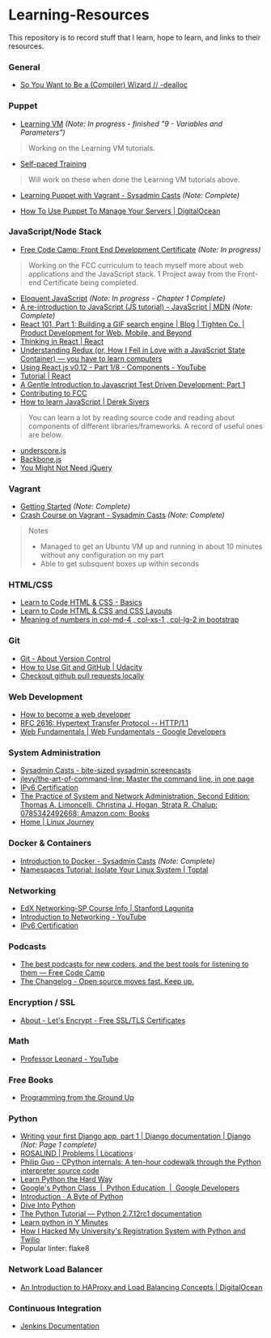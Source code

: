 # Learning-Resources
This repository is to record stuff that I learn, hope to learn, and links to their resources.

### General
- [So You Want to Be a (Compiler) Wizard // -dealloc](http://belkadan.com/blog/2016/05/So-You-Want-To-Be-A-Compiler-Wizard/)

### Puppet
- [Learning VM](https://learn.puppet.com/) *(Note: In progress - finished "9 - Variables and Parameters")*

> Working on the Learning VM tutorials.

- [Self-paced Training](https://learn.puppet.com/category/self-paced-training)

>Will work on these when done the Learning VM tutorials above.

- [Learning Puppet with Vagrant - Sysadmin Casts](https://sysadmincasts.com/episodes/8-learning-puppet-with-vagrant) *(Note: Complete)*

- [How To Use Puppet To Manage Your Servers | DigitalOcean](https://www.digitalocean.com/community/tutorial_series/how-to-use-puppet-to-manage-your-servers-2)

### JavaScript/Node Stack
- [Free Code Camp: Front End Development Certificate](www.freecodecamp.com) *(Note: In progress)*
 
>Working on the FCC curriculum to teach myself more about web applications and the JavaScript stack. 1 Project away from the Front-end Certificate being completed.

- [Eloquent JavaScript](http://eloquentjavascript.net/) *(Note: In progress - Chapter 1 Complete)*
- [A re-introduction to JavaScript (JS tutorial) - JavaScript | MDN](https://developer.mozilla.org/en-US/docs/Web/JavaScript/A_re-introduction_to_JavaScript) *(Note: Complete)*
- [React 101, Part 1: Building a GIF search engine | Blog | Tighten Co. | Product Development for Web, Mobile, and Beyond](http://blog.tighten.co/react-101-building-a-gif-search-engine)
- [Thinking in React | React](https://facebook.github.io/react/docs/thinking-in-react.html)
- [Understanding Redux (or, How I Fell in Love with a JavaScript State Container) — you have to learn computers](http://www.youhavetolearncomputers.com/blog/2015/9/15/a-conceptual-overview-of-redux-or-how-i-fell-in-love-with-a-javascript-state-container)
- [Using React.js v0.12 - Part 1/8 - Components - YouTube](https://www.youtube.com/watch?v=N98ACjjJABw)
- [Tutorial | React](https://facebook.github.io/react/docs/tutorial.html)
- [A Gentle Introduction to Javascript Test Driven Development: Part 1](http://jrsinclair.com/articles/2016/gentle-introduction-to-javascript-tdd-intro/)
- [Contributing to FCC](https://github.com/FreeCodeCamp/FreeCodeCamp/blob/staging/CONTRIBUTING.md)
- [How to learn JavaScript | Derek Sivers](https://sivers.org/learn-js)
 
> You can learn a lot by reading source code and reading about components of different libraries/frameworks. A record of useful ones are below.
- [underscore.js](http://underscorejs.org/docs/underscore.html)
- [Backbone.js](http://backbonejs.org/)
- [You Might Not Need jQuery](http://youmightnotneedjquery.com/)

### Vagrant
- [Getting Started](https://www.vagrantup.com/docs/getting-started/) *(Note: Complete)*
- [Crash Course on Vagrant - Sysadmin Casts](https://sysadmincasts.com/episodes/42-crash-course-on-vagrant-revised) *(Note: Complete)*

> Notes
> - Managed to get an Ubuntu VM up and running in about 10 minutes without any configuration on my part
> - Able to get subsquent boxes up within seconds

### HTML/CSS
- [Learn to Code HTML & CSS - Basics](http://learn.shayhowe.com/html-css/)
- [Learn to Code HTML & CSS and CSS Layouts](http://learn.shayhowe.com/)
- [Meaning of numbers in col-md-4 , col-xs-1 , col-lg-2 in bootstrap](https://stackoverflow.com/questions/24175998/meaning-of-numbers-in-col-md-4-col-xs-1-col-lg-2-in-bootstrap)

### Git
- [Git - About Version Control](https://git-scm.com/book/en/v2/Getting-Started-About-Version-Control)
- [How to Use Git and GitHub | Udacity](https://www.udacity.com/course/how-to-use-git-and-github--ud775)
- [Checkout github pull requests locally](https://gist.github.com/piscisaureus/3342247)

### Web Development
- [How to become a web developer](http://aestheticio.com/how-to-become-a-web-developer-part-1/)
- [RFC 2616: Hypertext Transfer Protocol -- HTTP/1.1](https://pretty-rfc.herokuapp.com/RFC2616)
- [Web Fundamentals | Web Fundamentals - Google Developers](https://developers.google.com/web/fundamentals/)

### System Administration
- [Sysadmin Casts - bite-sized sysadmin screencasts](https://sysadmincasts.com/)
- [jlevy/the-art-of-command-line: Master the command line, in one page](https://github.com/jlevy/the-art-of-command-line)
- [IPv6 Certification](https://ipv6.he.net/certification/)
- [The Practice of System and Network Administration, Second Edition: Thomas A. Limoncelli, Christina J. Hogan, Strata R. Chalup: 0785342492668: Amazon.com: Books](http://www.amazon.com/Practice-System-Network-Administration-Second/dp/0321492668)
- [Home | Linux Journey](https://linuxjourney.com/)

### Docker & Containers
- [Introduction to Docker - Sysadmin Casts](https://sysadmincasts.com/episodes/31-introduction-to-docker) *(Note: Complete)*
- [Namespaces Tutorial: Isolate Your Linux System | Toptal](https://www.toptal.com/linux/separation-anxiety-isolating-your-system-with-linux-namespaces)

### Networking

- [EdX Networking-SP Course Info | Stanford Lagunita](https://lagunita.stanford.edu/courses/Engineering/Networking-SP/SelfPaced/)
- [Introduction to Networking - YouTube](https://www.youtube.com/watch?v=rL8RSFQG8do&feature=youtu.be)
- [IPv6 Certification](https://ipv6.he.net/certification/)

### Podcasts

- [The best podcasts for new coders, and the best tools for listening to them — Free Code Camp](https://medium.freecodecamp.com/the-best-podcasts-for-new-coders-and-the-best-tools-for-listening-to-them-df393b1c8dc#.q4tmalgdl)
- [The Changelog - Open source moves fast. Keep up.](https://changelog.com/)

### Encryption / SSL

- [About - Let's Encrypt - Free SSL/TLS Certificates](https://letsencrypt.org/about/)

### Math

- [Professor Leonard - YouTube](https://www.youtube.com/channel/UCoHhuummRZaIVX7bD4t2czg)

### Free Books
- [Programming from the Ground Up](http://download-mirror.savannah.gnu.org/releases/pgubook/ProgrammingGroundUp-1-0-booksize.pdf)

### Python
- [Writing your first Django app, part 1 | Django documentation | Django](https://docs.djangoproject.com/en/1.9/intro/tutorial01/) *(Not: Page 1 complete)*
- [ROSALIND | Problems | Locations](http://rosalind.info/problems/locations/)
- [Philip Guo - CPython internals: A ten-hour codewalk through the Python interpreter source code](http://pgbovine.net/cpython-internals.htm)
- [Learn Python the Hard Way](http://learnpythonthehardway.org/book/)
- [Google's Python Class  |  Python Education  |  Google Developers](https://developers.google.com/edu/python/)
- [Introduction · A Byte of Python](http://python.swaroopch.com/)
- [Dive Into Python](http://www.diveintopython.net/)
- [The Python Tutorial — Python 2.7.12rc1 documentation](https://docs.python.org/2/tutorial/index.html)
- [Learn python in Y Minutes](https://learnxinyminutes.com/docs/python/)
- [How I Hacked My University's Registration System with Python and Twilio](https://www.twilio.com/blog/2017/06/hacked-my-universitys-registration-system-python-twilio.html)
- Popular linter: flake8

### Network Load Balancer
- [An Introduction to HAProxy and Load Balancing Concepts | DigitalOcean](https://www.digitalocean.com/community/tutorials/an-introduction-to-haproxy-and-load-balancing-concepts)

### Continuous Integration
- [Jenkins Documentation](https://jenkins.io/doc/)
